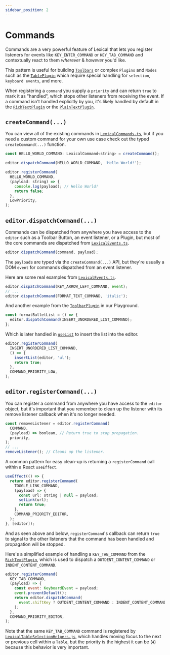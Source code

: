 ```yaml
---
sidebar_position: 2
---
```


# Commands

Commands are a very powerful feature of Lexical that lets you register listeners for events like `KEY_ENTER_COMMAND` or `KEY_TAB_COMMAND` and contextually react to them _wherever_ & _however_ you'd like.

This pattern is useful for building [`Toolbars`](https://github.com/facebook/lexical/blob/main/packages/lexical-playground/src/plugins/ToolbarPlugin/index.tsx) or complex `Plugins` and `Nodes` such as the [`TablePlugin`](https://github.com/facebook/lexical/tree/main/packages/lexical-table) which require special handling for `selection`, `keyboard events`, and more.

When registering a `command` you supply a `priority` and can return `true` to mark it as "handled", which stops other listeners from receiving the event. If a command isn't handled explicitly by you, it's likely handled by default in the [`RichTextPlugin`](https://github.com/facebook/lexical/blob/main/packages/lexical-rich-text/src/index.ts) or the [`PlainTextPlugin`](https://github.com/facebook/lexical/blob/main/packages/lexical-plain-text/src/index.ts).

## `createCommand(...)`

You can view all of the existing commands in [`LexicalCommands.ts`](https://github.com/facebook/lexical/blob/main/packages/lexical/src/LexicalCommands.ts), but if you need a custom command for your own use case check out the typed `createCommand(...)` function.

```js
const HELLO_WORLD_COMMAND: LexicalCommand<string> = createCommand();

editor.dispatchCommand(HELLO_WORLD_COMMAND, 'Hello World!');

editor.registerCommand(
  HELLO_WORLD_COMMAND,
  (payload: string) => {
    console.log(payload); // Hello World!
    return false;
  },
  LowPriority,
);
```

## `editor.dispatchCommand(...)`

Commands can be dispatched from anywhere you have access to the `editor` such as a Toolbar Button, an event listener, or a Plugin, but most of the core commands are dispatched from [`LexicalEvents.ts`](https://github.com/facebook/lexical/blob/main/packages/lexical/src/LexicalEvents.ts).

```js
editor.dispatchCommand(command, payload);
```

The `payload`s are typed via the `createCommand(...)` API, but they're usually a DOM `event` for commands dispatched from an event listener.

Here are some real examples from [`LexicalEvents.ts`](https://github.com/facebook/lexical/blob/main/packages/lexical/src/LexicalEvents.ts).

```js
editor.dispatchCommand(KEY_ARROW_LEFT_COMMAND, event);
// ...
editor.dispatchCommand(FORMAT_TEXT_COMMAND, 'italic');
```

And another example from the [`ToolbarPlugin`](https://github.com/facebook/lexical/blob/main/packages/lexical-playground/src/plugins/ToolbarPlugin/index.tsx) in our Playground.

```js
const formatBulletList = () => {
  editor.dispatchCommand(INSERT_UNORDERED_LIST_COMMAND);
};
```

Which is later handled in [`useList`](https://github.com/facebook/lexical/blob/1f62ace08e15d55515f3750840133efecd6d7d01/packages/lexical-react/src/shared/useList.ts#L65) to insert the list into the editor.

```js
editor.registerCommand(
  INSERT_UNORDERED_LIST_COMMAND,
  () => {
    insertList(editor, 'ul');
    return true;
  },
  COMMAND_PRIORITY_LOW,
);
```

## `editor.registerCommand(...)`

You can register a command from anywhere you have access to the `editor` object, but it's important that you remember to clean up the listener with its remove listener callback when it's no longer needed.

```js
const removeListener = editor.registerCommand(
  COMMAND,
  (payload) => boolean, // Return true to stop propagation.
  priority,
);
// ...
removeListener(); // Cleans up the listener.
```

A common pattern for easy clean-up is returning a `registerCommand` call within a React `useEffect`.

```jsx
useEffect(() => {
  return editor.registerCommand(
    TOGGLE_LINK_COMMAND,
    (payload) => {
      const url: string | null = payload;
      setLink(url);
      return true;
    },
    COMMAND_PRIORITY_EDITOR,
  );
}, [editor]);
```

And as seen above and below, `registerCommand`'s callback can return `true` to signal to the other listeners that the command has been handled and propagation will be stopped.

Here's a simplified example of handling a `KEY_TAB_COMMAND` from the [`RichTextPlugin`](https://github.com/facebook/lexical/blob/76b28f4e2b70f1194cc8148dcc30c9f9ec61f811/packages/lexical-rich-text/src/index.js#L625), which is used to dispatch a `OUTDENT_CONTENT_COMMAND` or `INDENT_CONTENT_COMMAND`.

```js
editor.registerCommand(
  KEY_TAB_COMMAND,
  (payload) => {
    const event: KeyboardEvent = payload;
    event.preventDefault();
    return editor.dispatchCommand(
      event.shiftKey ? OUTDENT_CONTENT_COMMAND : INDENT_CONTENT_COMMAND,
    );
  },
  COMMAND_PRIORITY_EDITOR,
);
```

Note that the same `KEY_TAB_COMMAND` command is registered by [`LexicalTableSelectionHelpers.js`](https://github.com/facebook/lexical/blob/1f62ace08e15d55515f3750840133efecd6d7d01/packages/lexical-table/src/LexicalTableSelectionHelpers.js#L733), which handles moving focus to the next or previous cell within a `Table`, but the priority is the highest it can be (`4`) because this behavior is very important.
